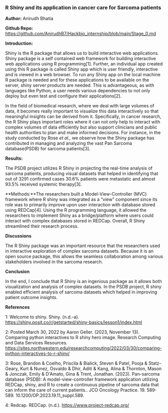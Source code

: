 ### **R Shiny and its application in cancer care for Sarcoma patients**

**Author:** Anirudh Bhatia

**Github Repo:** https://github.com/AnirudhB7/Hackbio_internship/blob/main/Stage_0.md

**Introduction:** 

Shiny is the R package that allows us to build interactive web applications. Shiny package is a self contained web framework for building interactive web applications using R programming\[1]. Further, an individual app created using this R package is called Shiny app which is user friendly, interactive and is viewed in a web browser. To run any Shiny app on the local machine R package is needed and for these applications to be available on the server, shiny server products are needed. This is advantageous, as with languages like Python, a user needs various dependencies to not only deploy but even test and configure their applications\[2]. 

In the field of biomedical research, where we deal with large volumes of data, it becomes really important to visualize this data interactively so that meaningful insights can be derived from it. Specifically, in cancer research, the R Shiny plays important roles where it can not only help to interact with complex volumes of data efficiently but also support clinicians and public health authorities to plan and make informed decisions. For instance, in the study conducted by Rose _et al.,_ we observe how the Shiny package has contributed in managing and analyzing the vast Pan Sarcoma database(PSDB) for sarcoma patients\[3]. 

**Results:**

The PSDB project utilizes R Shiny in projecting the real-time analysis of sarcoma patients, producing visual datasets that helped in identifying that out of 3291 confirmed cases 30.6% patients were metastatic and almost 93.5% received systemic therapy\[3]. 

**Methods:**The researchers built a Model-View-Controller (MVC) framework where R shiny was integrated as a “view” component since its role was to primarily improve upon user interaction with database stored using REDCap\[4]. Using the R programming language, it allowed the researchers to implement Shiny as a bridge/platform where users could interact with complex databases stored in REDCap. Overall, R Shiny streamlined their research process.

**Discussions**

The R Shiny package was an important resource that the researchers used in interactive exploration of complex sarcoma datasets. Because it is an open source package, this allows the seamless collaboration among various stakeholders involved in the sarcoma research.

**Conclusion**

In the end, I conclude that R Shiny is an ingenious package as it allows both visualization and analysis of complex datasets. In the PSDB project, R shiny enabled efficient analysis of sarcoma datasets which helped in improving patient outcome insights.

**References**

1: Welcome to shiny. Shiny. (n.d.-a). https://shiny.posit.co/r/getstarted/shiny-basics/lesson1/index.html 

2: Posted March 30, 2022 by Aaron Geller. (2023, November 13). Comparing python interactives to R shiny hero image. Research Computing and Data Services Resources. https://sites.northwestern.edu/researchcomputing/2022/03/30/comparing-python-interactives-to-r-shiny/ 

3: Rose, Brandon & Coelho, Priscila & Bialick, Steven & Patel, Pooja & Statz-Geary, Kurt & Nunez, Osvaldo & Dhir, Aditi & Kang, Alina & Thornton, Mason & Jonczak, Emily & D'Amato, Gina & Trent, Jonathan. (2023). Pan-sarcoma database (PSDB): A model-view-controller framework application utilizing REDCap, shiny, and R to create a continuous pipeline of sarcoma data that can inform the care of current patients.. JCO Oncology Practice. 19. 589-589. 10.1200/OP.2023.19.11_suppl.589. 

4: Redcap. REDCap. (n.d.). https://www.project-redcap.org/ 


